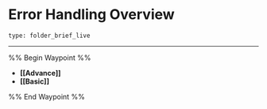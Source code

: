 # Error Handling Overview
 
```ccard
type: folder_brief_live
```
 
---

%% Begin Waypoint %%
- **[[Advance]]**
- **[[Basic]]**

%% End Waypoint %%